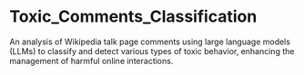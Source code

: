 # Toxic_Comments_Classification
An analysis of Wikipedia talk page comments using large language models (LLMs) to classify and detect various types of toxic behavior, enhancing the management of harmful online interactions.
